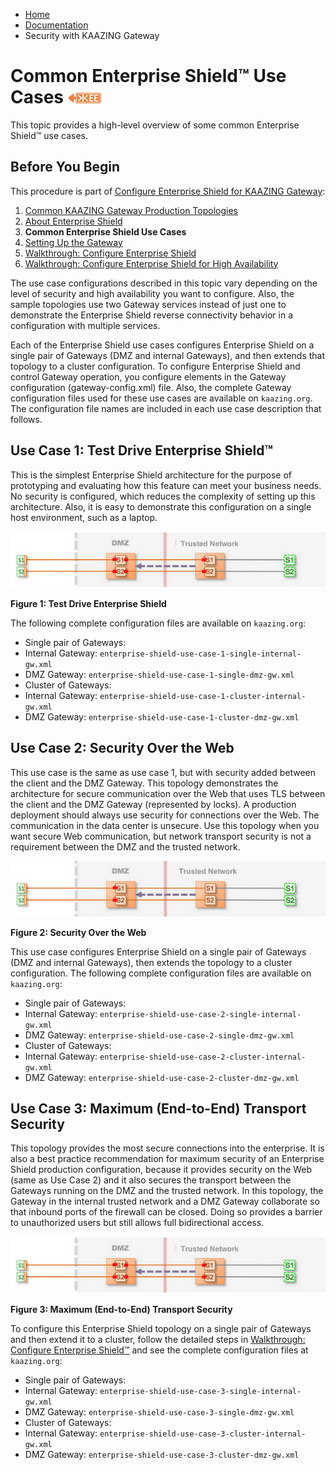 -   [Home](../../index.md)
-   [Documentation](../index.md)
-   Security with KAAZING Gateway

Common Enterprise Shield™ Use Cases ![This feature is available in KAAZING Gateway - Enterprise Edition](../images/enterprise-feature.png)
=====================================

This topic provides a high-level overview of some common Enterprise Shield™ use cases.

Before You Begin
--------------------------------------

This procedure is part of [Configure Enterprise Shield for KAAZING Gateway](o_enterprise_shield_checklist.md):

1.  [Common KAAZING Gateway Production Topologies](../admin-reference/c_topologies.md#enterprise-shield--)
2.  [About Enterprise Shield](o_enterprise_shield_checklist.md#about-enterprise-shield)
3.  **Common Enterprise Shield Use Cases**
4.  [Setting Up the Gateway](../about/setup-guide.md)
5.  [Walkthrough: Configure Enterprise Shield](p_enterprise_shield_config.md)
6.  [Walkthrough: Configure Enterprise Shield for High Availability](p_enterprise_shield_cluster.md)

The use case configurations described in this topic vary depending on the level of security and high availability you want to configure. Also, the sample topologies use two Gateway services instead of just one to demonstrate the Enterprise Shield reverse connectivity behavior in a configuration with multiple services.

Each of the Enterprise Shield use cases configures Enterprise Shield on a single pair of Gateways (DMZ and internal Gateways), and then extends that topology to a cluster configuration. To configure Enterprise Shield and control Gateway operation, you configure elements in the Gateway configuration (gateway-config.xml) file. Also, the complete Gateway configuration files used for these use cases are available on `kaazing.org`. The configuration file names are included in each use case description that follows.

Use Case 1: Test Drive Enterprise Shield™
------------------------------------------------------------------

This is the simplest Enterprise Shield architecture for the purpose of prototyping and evaluating how this feature can meet your business needs. No security is configured, which reduces the complexity of setting up this architecture. Also, it is easy to demonstrate this configuration on a single host environment, such as a laptop.

![Use Case 1: Test Drive Enterprise Shield](../images/es_usecase3.png)

**Figure 1: Test Drive Enterprise Shield**

The following complete configuration files are available on `kaazing.org`:

-   Single pair of Gateways: 
  -   Internal Gateway: `enterprise-shield-use-case-1-single-internal-gw.xml`
  -   DMZ Gateway: `enterprise-shield-use-case-1-single-dmz-gw.xml` 
-   Cluster of Gateways:
  -   Internal Gateway: `enterprise-shield-use-case-1-cluster-internal-gw.xml`
  -   DMZ Gateway: `enterprise-shield-use-case-1-cluster-dmz-gw.xml`

Use Case 2: Security Over the Web
--------------------------------------------------------

This use case is the same as use case 1, but with security added between the client and the DMZ Gateway. This topology demonstrates the architecture for secure communication over the Web that uses TLS between the client and the DMZ Gateway (represented by locks). A production deployment should always use security for connections over the Web.  The communication in the data center is unsecure. Use this topology when you want secure Web communication, but network transport security is not a requirement between the DMZ and the trusted network.

![Use Case 2: Security Over the We](../images/es_usecase2.png)
    
**Figure 2: Security Over the Web**

This use case configures Enterprise Shield on a single pair of Gateways (DMZ and internal Gateways), then extends the topology to a cluster configuration. The following complete configuration files are available on `kaazing.org`:

-   Single pair of Gateways: 
  -   Internal Gateway: `enterprise-shield-use-case-2-single-internal-gw.xml`
  -   DMZ Gateway: `enterprise-shield-use-case-2-single-dmz-gw.xml` 
-   Cluster of Gateways:
  -   Internal Gateway: `enterprise-shield-use-case-2-cluster-internal-gw.xml`
  -   DMZ Gateway: `enterprise-shield-use-case-2-cluster-dmz-gw.xml`

Use Case 3: Maximum (End-to-End) Transport Security
--------------------------------------------------------------------------

This topology provides the most secure connections into the enterprise. It is also a best practice recommendation for maximum security of an Enterprise Shield production configuration, because it provides security on the Web (same as Use Case 2) and it also secures the transport between the Gateways running on the DMZ and the trusted network. In this topology, the Gateway in the internal trusted network and a DMZ Gateway collaborate so that inbound ports of the firewall can be closed. Doing so provides a barrier to unauthorized users but still allows full bidirectional access.

![Use Case 3: Maximum (End-to-End) Transport Security](../images/es_usecase3.png)

**Figure 3: Maximum (End-to-End) Transport Security**

To configure this Enterprise Shield topology on a single pair of Gateways and then extend it to a cluster, follow the detailed steps in [Walkthrough: Configure Enterprise Shield™](p_enterprise_shield_config.md) and see the complete configuration files at `kaazing.org`:

-   Single pair of Gateways:
  -   Internal Gateway: `enterprise-shield-use-case-3-single-internal-gw.xml`
  -   DMZ Gateway: `enterprise-shield-use-case-3-single-dmz-gw.xml` 
-   Cluster of Gateways:
  -   Internal Gateway: `enterprise-shield-use-case-3-cluster-internal-gw.xml`
  -   DMZ Gateway: `enterprise-shield-use-case-3-cluster-dmz-gw.xml`
